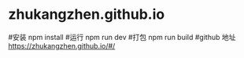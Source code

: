 # zhukangzhen.github.io
#安装
npm install
#运行
npm run dev
#打包
npm run build
#github 地址
https://zhukangzhen.github.io/#/
